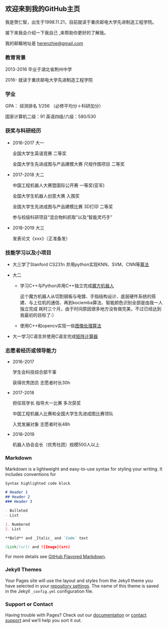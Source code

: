 ## 欢迎来到我的GitHub主页 

我是贺仁智，出生于1998.11.21，目前就读于重庆邮电大学先进制造工程学院。

接下来我会介绍一下我自己 ,来帮助你更好的了解我。

我的邮箱地址是 [herenzhie@gmail.com](herenzhie@gmail.com)


### 教育背景
2013-2016 毕业于湖北省荆州中学

2016-     就读于重庆邮电大学先进制造工程学院

### 学业
GPA： 综测排名 1/256 （必修平均分＋科研加分）

国家计算机二级：91 英语四级/六级：580/530

### 获奖与科研经历

* 2016-2017 大一

  全国大学生英语竞赛 二等奖

  全国大学生先进成图与产品建模大赛 尺规作图项目 二等奖
  
  

* 2017-2018 大二

  中国工程机器人大赛暨国际公开赛 一等奖(亚军)

  全国大学生机器人创意大赛 入围奖

  全国大学生先进成图与产品建模比赛 3D打印 二等奖

  参与校级科研项目“混合物料抓取”以及“智能灵巧手”

* 2018-2019 大三

  发表论文《xxx》（正准备发）
  
### 技能学习以及小项目

* 大三学了Stanford CS231n 并用python实现KNN、SVM、CNN等[算法](https://guides.github.com/features/mastering-markdown/)
  
- 大二
  - 学习C++与Python并用C++独立完成[魔方机器人](https://guides.github.com/features/mastering-markdown/)
  
    这个魔方机器人从切割钢板与电镀、手指结构设计、底层硬件系统的搭建、与上位机的通信、再到kociemba算法、智能颜色识别全部是由我一人独立完成
    耗时三个月，由于时间原因很多地方没有做完美，不过已经达到我最初的目标了:）
  
  - 使用C++和opencv实现一些[图像处理算法](https://guides.github.com/features/mastering-markdown/)
  
    
* 大一学习C语言并使用C语言完成[矩阵计算器](https://guides.github.com/features/mastering-markdown/)

### 志愿者经历或领导能力

* 2016-2017

  学生会科技综合部干事

  获得优秀团员  志愿者时长30h

* 2017-2018 

  担任班学长 指导大一比赛 多次获奖

  中国工程机器人比赛和全国大学生先进成图比赛领队

  入党发展对象 志愿者时长48h

* 2018-2019

  机器人协会会长（优秀社团）规模500人以上


### Markdown 

Markdown is a lightweight and easy-to-use syntax for styling your writing. It includes conventions for

```markdown
Syntax highlighted code block

# Header 1
## Header 2
### Header 3

- Bulleted
- List

1. Numbered
2. List

**Bold** and _Italic_ and `Code` text

[Link](url) and ![Image](src)
```

For more details see [GitHub Flavored Markdown](https://guides.github.com/features/mastering-markdown/).

### Jekyll Themes

Your Pages site will use the layout and styles from the Jekyll theme you have selected in your [repository settings](https://github.com/cubhe/cubhe.github.com/settings). The name of this theme is saved in the Jekyll `_config.yml` configuration file.

### Support or Contact

Having trouble with Pages? Check out our [documentation](https://help.github.com/categories/github-pages-basics/) or [contact support](https://github.com/contact) and we’ll help you sort it out.
